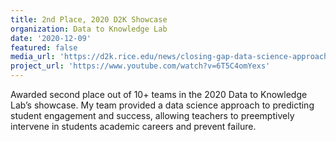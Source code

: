 ```yaml
---
title: 2nd Place, 2020 D2K Showcase
organization: Data to Knowledge Lab
date: '2020-12-09'
featured: false
media_url: 'https://d2k.rice.edu/news/closing-gap-data-science-approach-reducing-academic-achievement-gaps'
project_url: 'https://www.youtube.com/watch?v=6T5C4omYexs'
---
```


Awarded second place out of 10+ teams in the 2020 Data to Knowledge Lab’s showcase. My team provided a data science approach to predicting student engagement and success, allowing teachers to preemptively intervene in students academic careers and prevent failure.